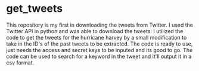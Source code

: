 # get_tweets

This repository is my first in downloading the tweets from Twitter. I used the Twitter API in python and was able to download the tweets. I utilized the code to get the tweets for the hurricane harvey by a small modification to take in the ID's of the past tweets to be extracted.
The code is ready to use, just needs the access and secret keys to be inputed and its good to go. The code can be used to search for a keyword in the tweet and it'll output it in a csv format.
